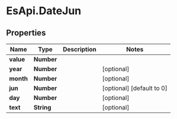 # EsApi.DateJun

## Properties

Name | Type | Description | Notes
------------ | ------------- | ------------- | -------------
**value** | **Number** |  | 
**year** | **Number** |  | [optional] 
**month** | **Number** |  | [optional] 
**jun** | **Number** |  | [optional] [default to 0]
**day** | **Number** |  | [optional] 
**text** | **String** |  | [optional] 


